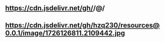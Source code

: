 ## https://cdn.jsdelivr.net/gh/<username>/<repo name>@<tag>/<resource name>
## https://cdn.jsdelivr.net/gh/hzq230/resources@0.0.1/image/1726126811.2109442.jpg